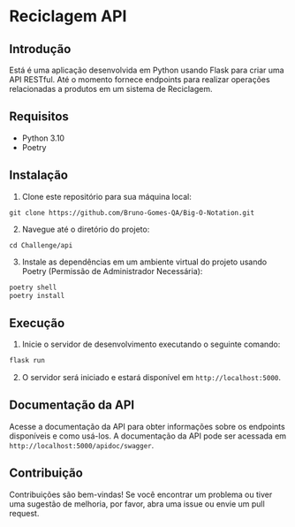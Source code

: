 # Reciclagem API

## Introdução
Está é uma aplicação desenvolvida em Python usando Flask para criar uma API RESTful. Até o momento fornece endpoints para realizar operações relacionadas a produtos em um sistema de Reciclagem.

## Requisitos
- Python 3.10
- Poetry

## Instalação
1. Clone este repositório para sua máquina local:

```
git clone https://github.com/Bruno-Gomes-QA/Big-O-Notation.git
```

2. Navegue até o diretório do projeto:

```
cd Challenge/api
```

3. Instale as dependências em um ambiente virtual do projeto usando Poetry (Permissão de Administrador Necessária):

```python
poetry shell
poetry install
```

## Execução
1. Inicie o servidor de desenvolvimento executando o seguinte comando:

```python
flask run
```

2. O servidor será iniciado e estará disponível em `http://localhost:5000`.

## Documentação da API
Acesse a documentação da API para obter informações sobre os endpoints disponíveis e como usá-los. A documentação da API pode ser acessada em `http://localhost:5000/apidoc/swagger`.

## Contribuição
Contribuições são bem-vindas! Se você encontrar um problema ou tiver uma sugestão de melhoria, por favor, abra uma issue ou envie um pull request.
